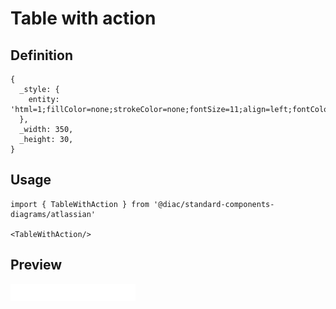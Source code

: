 # Table with action

## Definition

```
{
  _style: { 
    entity: 'html=1;fillColor=none;strokeColor=none;fontSize=11;align=left;fontColor=#3384FF;fontStyle=1;whiteSpace=wrap',
  },
  _width: 350,
  _height: 30,
}
```

## Usage

```
import { TableWithAction } from '@diac/standard-components-diagrams/atlassian'

<TableWithAction/>
```

## Preview

<img src="./table-with-action.png" width="200"/>
